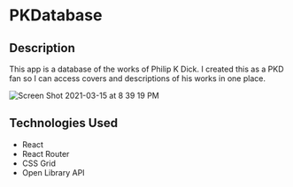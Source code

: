 
# PKDatabase

## Description
This app is a database of the works of Philip K Dick. I created this as a PKD fan so I can access covers and descriptions of his works in one place.

![Screen Shot 2021-03-15 at 8 39 19 PM](https://user-images.githubusercontent.com/77953457/111243149-8d945d80-85ce-11eb-8f6f-322796a13660.png)

## Technologies Used

- React
- React Router
- CSS Grid
- Open Library API
